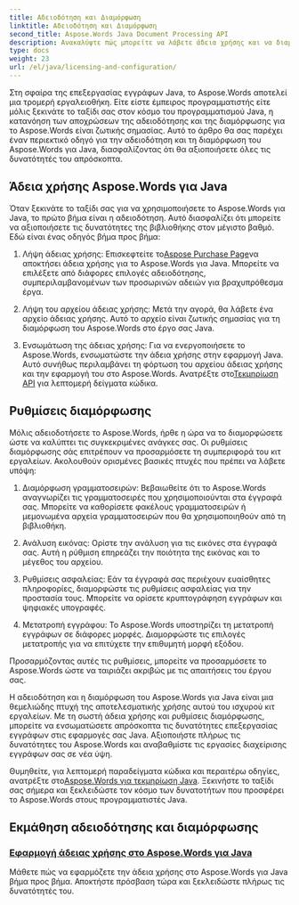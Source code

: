 ```yaml
---
title: Αδειοδότηση και Διαμόρφωση
linktitle: Αδειοδότηση και Διαμόρφωση
second_title: Aspose.Words Java Document Processing API
description: Ανακαλύψτε πώς μπορείτε να λάβετε άδεια χρήσης και να διαμορφώσετε εύκολα το Aspose.Words για Java. Βουτήξτε στις περιπλοκές της ρύθμισης αυτού του ισχυρού κιτ εργαλείων για την επεξεργασία εγγράφων στις εφαρμογές σας Java.
type: docs
weight: 23
url: /el/java/licensing-and-configuration/
---
```

Στη σφαίρα της επεξεργασίας εγγράφων Java, το Aspose.Words αποτελεί μια τρομερή εργαλειοθήκη. Είτε είστε έμπειρος προγραμματιστής είτε μόλις ξεκινάτε το ταξίδι σας στον κόσμο του προγραμματισμού Java, η κατανόηση των αποχρώσεων της αδειοδότησης και της διαμόρφωσης για το Aspose.Words είναι ζωτικής σημασίας. Αυτό το άρθρο θα σας παρέχει έναν περιεκτικό οδηγό για την αδειοδότηση και τη διαμόρφωση του Aspose.Words για Java, διασφαλίζοντας ότι θα αξιοποιήσετε όλες τις δυνατότητές του απρόσκοπτα.

## Άδεια χρήσης Aspose.Words για Java

Όταν ξεκινάτε το ταξίδι σας για να χρησιμοποιήσετε το Aspose.Words για Java, το πρώτο βήμα είναι η αδειοδότηση. Αυτό διασφαλίζει ότι μπορείτε να αξιοποιήσετε τις δυνατότητες της βιβλιοθήκης στον μέγιστο βαθμό. Εδώ είναι ένας οδηγός βήμα προς βήμα:

1.  Λήψη άδειας χρήσης: Επισκεφτείτε το[Aspose Purchase Page](https://purchase.aspose.com/buy)να αποκτήσει άδεια χρήσης για το Aspose.Words για Java. Μπορείτε να επιλέξετε από διάφορες επιλογές αδειοδότησης, συμπεριλαμβανομένων των προσωρινών αδειών για βραχυπρόθεσμα έργα.

2. Λήψη του αρχείου άδειας χρήσης: Μετά την αγορά, θα λάβετε ένα αρχείο άδειας χρήσης. Αυτό το αρχείο είναι ζωτικής σημασίας για τη διαμόρφωση του Aspose.Words στο έργο σας Java.

3.  Ενσωμάτωση της άδειας χρήσης: Για να ενεργοποιήσετε το Aspose.Words, ενσωματώστε την άδεια χρήσης στην εφαρμογή Java. Αυτό συνήθως περιλαμβάνει τη φόρτωση του αρχείου άδειας χρήσης και την εφαρμογή του στο Aspose.Words. Ανατρέξτε στο[Τεκμηρίωση API](https://reference.aspose.com/words/java/) για λεπτομερή δείγματα κώδικα.

## Ρυθμίσεις διαμόρφωσης

Μόλις αδειοδοτήσετε το Aspose.Words, ήρθε η ώρα να το διαμορφώσετε ώστε να καλύπτει τις συγκεκριμένες ανάγκες σας. Οι ρυθμίσεις διαμόρφωσης σάς επιτρέπουν να προσαρμόσετε τη συμπεριφορά του κιτ εργαλείων. Ακολουθούν ορισμένες βασικές πτυχές που πρέπει να λάβετε υπόψη:

1. Διαμόρφωση γραμματοσειρών: Βεβαιωθείτε ότι το Aspose.Words αναγνωρίζει τις γραμματοσειρές που χρησιμοποιούνται στα έγγραφά σας. Μπορείτε να καθορίσετε φακέλους γραμματοσειρών ή μεμονωμένα αρχεία γραμματοσειρών που θα χρησιμοποιηθούν από τη βιβλιοθήκη.

2. Ανάλυση εικόνας: Ορίστε την ανάλυση για τις εικόνες στα έγγραφά σας. Αυτή η ρύθμιση επηρεάζει την ποιότητα της εικόνας και το μέγεθος του αρχείου.

3. Ρυθμίσεις ασφαλείας: Εάν τα έγγραφά σας περιέχουν ευαίσθητες πληροφορίες, διαμορφώστε τις ρυθμίσεις ασφαλείας για την προστασία τους. Μπορείτε να ορίσετε κρυπτογράφηση εγγράφων και ψηφιακές υπογραφές.

4. Μετατροπή εγγράφου: Το Aspose.Words υποστηρίζει τη μετατροπή εγγράφων σε διάφορες μορφές. Διαμορφώστε τις επιλογές μετατροπής για να επιτύχετε την επιθυμητή μορφή εξόδου.

Προσαρμόζοντας αυτές τις ρυθμίσεις, μπορείτε να προσαρμόσετε το Aspose.Words ώστε να ταιριάζει ακριβώς με τις απαιτήσεις του έργου σας.

Η αδειοδότηση και η διαμόρφωση του Aspose.Words για Java είναι μια θεμελιώδης πτυχή της αποτελεσματικής χρήσης αυτού του ισχυρού κιτ εργαλείων. Με τη σωστή άδεια χρήσης και ρυθμίσεις διαμόρφωσης, μπορείτε να ενσωματώσετε απρόσκοπτα τις δυνατότητες επεξεργασίας εγγράφων στις εφαρμογές σας Java. Αξιοποιήστε πλήρως τις δυνατότητες του Aspose.Words και αναβαθμίστε τις εργασίες διαχείρισης εγγράφων σας σε νέα ύψη.

 Θυμηθείτε, για λεπτομερή παραδείγματα κώδικα και περαιτέρω οδηγίες, ανατρέξτε στο[Aspose.Words για τεκμηρίωση Java](https://reference.aspose.com/words/java/). Ξεκινήστε το ταξίδι σας σήμερα και ξεκλειδώστε τον κόσμο των δυνατοτήτων που προσφέρει το Aspose.Words στους προγραμματιστές Java.

## Εκμάθηση αδειοδότησης και διαμόρφωσης
### [Εφαρμογή άδειας χρήσης στο Aspose.Words για Java](./applying-licensing/)
Μάθετε πώς να εφαρμόζετε την άδεια χρήσης στο Aspose.Words για Java βήμα προς βήμα. Αποκτήστε πρόσβαση τώρα και ξεκλειδώστε πλήρως τις δυνατότητές του.